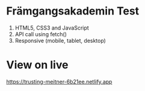 # Främgangsakademin Test

1. HTML5, CSS3 and JavaScript
2. API call using fetch()
3. Responsive (mobile, tablet, desktop)

# View on live

https://trusting-meitner-6b21ee.netlify.app